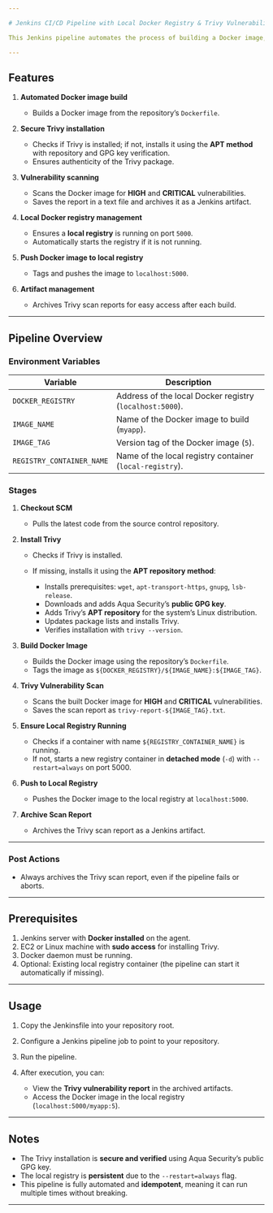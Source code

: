 ```yaml
---

# Jenkins CI/CD Pipeline with Local Docker Registry & Trivy Vulnerability Scanning

This Jenkins pipeline automates the process of building a Docker image, scanning it for vulnerabilities using **Trivy**, and pushing it to a **local Docker registry**. The pipeline ensures that the local registry is running and archives the scan report for future reference.

---
```


## Features

1. **Automated Docker image build**

   * Builds a Docker image from the repository’s `Dockerfile`.

2. **Secure Trivy installation**

   * Checks if Trivy is installed; if not, installs it using the **APT method** with repository and GPG key verification.
   * Ensures authenticity of the Trivy package.

3. **Vulnerability scanning**

   * Scans the Docker image for **HIGH** and **CRITICAL** vulnerabilities.
   * Saves the report in a text file and archives it as a Jenkins artifact.

4. **Local Docker registry management**

   * Ensures a **local registry** is running on port `5000`.
   * Automatically starts the registry if it is not running.

5. **Push Docker image to local registry**

   * Tags and pushes the image to `localhost:5000`.

6. **Artifact management**

   * Archives Trivy scan reports for easy access after each build.

---

## Pipeline Overview

### Environment Variables

| Variable                  | Description                                              |
| ------------------------- | -------------------------------------------------------- |
| `DOCKER_REGISTRY`         | Address of the local Docker registry (`localhost:5000`). |
| `IMAGE_NAME`              | Name of the Docker image to build (`myapp`).             |
| `IMAGE_TAG`               | Version tag of the Docker image (`5`).                   |
| `REGISTRY_CONTAINER_NAME` | Name of the local registry container (`local-registry`). |

### Stages

1. **Checkout SCM**

   * Pulls the latest code from the source control repository.

2. **Install Trivy**

   * Checks if Trivy is installed.
   * If missing, installs it using the **APT repository method**:

     * Installs prerequisites: `wget`, `apt-transport-https`, `gnupg`, `lsb-release`.
     * Downloads and adds Aqua Security’s **public GPG key**.
     * Adds Trivy’s **APT repository** for the system’s Linux distribution.
     * Updates package lists and installs Trivy.
     * Verifies installation with `trivy --version`.

3. **Build Docker Image**

   * Builds the Docker image using the repository’s `Dockerfile`.
   * Tags the image as `${DOCKER_REGISTRY}/${IMAGE_NAME}:${IMAGE_TAG}`.

4. **Trivy Vulnerability Scan**

   * Scans the built Docker image for **HIGH** and **CRITICAL** vulnerabilities.
   * Saves the scan report as `trivy-report-${IMAGE_TAG}.txt`.

5. **Ensure Local Registry Running**

   * Checks if a container with name `${REGISTRY_CONTAINER_NAME}` is running.
   * If not, starts a new registry container in **detached mode** (`-d`) with `--restart=always` on port 5000.

6. **Push to Local Registry**

   * Pushes the Docker image to the local registry at `localhost:5000`.

7. **Archive Scan Report**

   * Archives the Trivy scan report as a Jenkins artifact.

---

### Post Actions

* Always archives the Trivy scan report, even if the pipeline fails or aborts.

---

## Prerequisites

1. Jenkins server with **Docker installed** on the agent.
2. EC2 or Linux machine with **sudo access** for installing Trivy.
3. Docker daemon must be running.
4. Optional: Existing local registry container (the pipeline can start it automatically if missing).

---

## Usage

1. Copy the Jenkinsfile into your repository root.
2. Configure a Jenkins pipeline job to point to your repository.
3. Run the pipeline.
4. After execution, you can:

   * View the **Trivy vulnerability report** in the archived artifacts.
   * Access the Docker image in the local registry (`localhost:5000/myapp:5`).

---

## Notes

* The Trivy installation is **secure and verified** using Aqua Security’s public GPG key.
* The local registry is **persistent** due to the `--restart=always` flag.
* This pipeline is fully automated and **idempotent**, meaning it can run multiple times without breaking.

---
